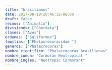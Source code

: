 ```yaml
---
title: "brasilianus"
date: 2017-08-18T20:46:32-06:00
draft: false
reinos: ["Animalia"]
divisiones: ["Chordata"]
clases: ["Aves"]
ordenes: ["Suliformes"]
familias: ["Phalacrocoracidae "]
generos: ["Phalacrocorax"]
nombre_cientifico: "Phalacrocorax brasilianus"
nombre_comun: "Cormorán Neotropical "
nombre_ingles: "Neotropic Cormorant"
---
```

